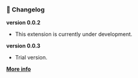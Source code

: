 ### 📝 Changelog
**version 0.0.2**
  - This extension is currently under development. 

**version 0.0.3**
  - Trial version.

[**More info**](https://github.com/kodiexp/arcadia-theme/blob/main/Changelog.md)
